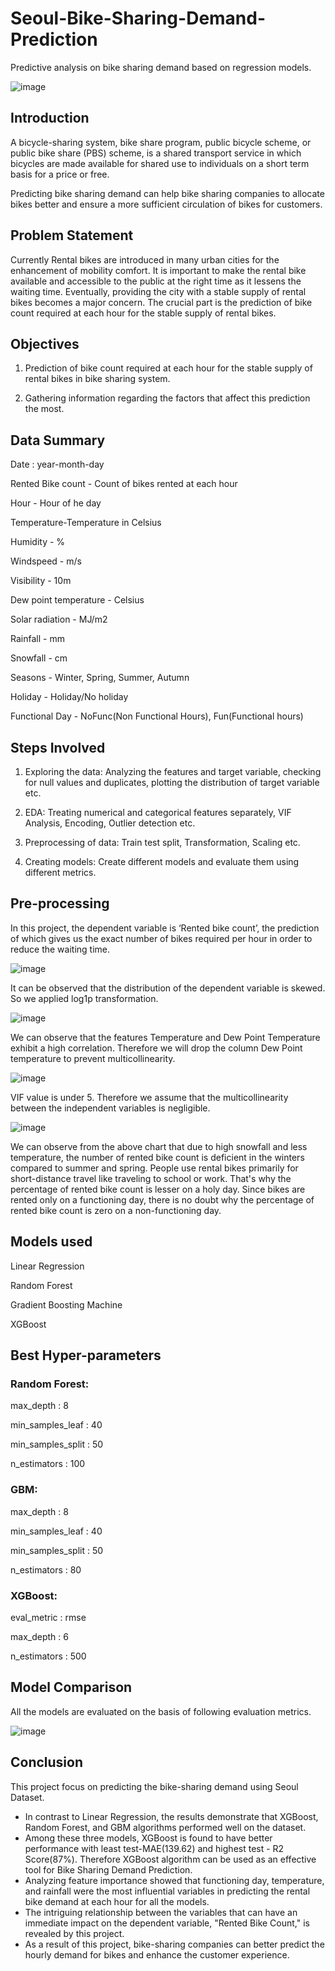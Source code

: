 # Seoul-Bike-Sharing-Demand-Prediction
Predictive analysis on bike sharing demand based on regression models.

![image](https://user-images.githubusercontent.com/92729412/193471330-87328629-6df1-4207-8822-5f46d40365cf.png)


## Introduction

A bicycle-sharing system, bike share program, public bicycle scheme, or public
bike share (PBS) scheme, is a shared transport service in which bicycles are made
available for shared use to individuals on a short term basis for a price or free.

Predicting bike sharing demand can help bike sharing companies to allocate bikes
better and ensure a more sufficient circulation of bikes for customers.

## Problem Statement

Currently Rental bikes are introduced in many urban cities for the enhancement
of mobility comfort. It is important to make the rental bike available and
accessible to the public at the right time as it lessens the waiting time.
Eventually, providing the city with a stable supply of rental bikes becomes a
major concern. The crucial part is the prediction of bike count required at each
hour for the stable supply of rental bikes.

## Objectives

1. Prediction of bike count required at each hour for the stable supply
of rental bikes in bike sharing system.

2. Gathering information regarding the factors that affect this
prediction the most.

## Data Summary

Date : year-month-day

Rented Bike count - Count of bikes rented at each hour

Hour - Hour of he day

Temperature-Temperature in Celsius

Humidity - %

Windspeed - m/s

Visibility - 10m

Dew point temperature - Celsius

Solar radiation - MJ/m2

Rainfall - mm

Snowfall - cm

Seasons - Winter, Spring, Summer, Autumn

Holiday - Holiday/No holiday

Functional Day - NoFunc(Non Functional Hours), Fun(Functional hours)

## Steps Involved

1. Exploring the data: Analyzing the features and target variable, checking
for null values and duplicates, plotting the distribution of target variable etc.

2. EDA: Treating numerical and categorical features separately, VIF
Analysis, Encoding, Outlier detection etc.

3. Preprocessing of data: Train test split, Transformation, Scaling etc.

4. Creating models: Create different models and evaluate them using
different metrics.

## Pre-processing

In this project, the dependent variable is ‘Rented bike count’, the prediction of which gives us the exact number of bikes required per hour in order to reduce the waiting time.

![image](https://user-images.githubusercontent.com/92729412/193471573-583547dc-9916-4140-9b63-7c929c966cad.png)

It can be observed that the distribution of the dependent variable is skewed. So we applied log1p transformation.

![image](https://user-images.githubusercontent.com/92729412/193471667-2487f3bd-fea7-4e71-af4e-b37821d69a8b.png)

We can observe that the features Temperature and Dew Point Temperature exhibit a high correlation. Therefore we will drop the column Dew Point temperature to prevent multicollinearity.

![image](https://user-images.githubusercontent.com/92729412/193471682-b587d268-c3b6-4682-bab7-aa0b3736ad6f.png)

VIF value is under 5. Therefore we assume that the multicollinearity between the independent variables is negligible.

![image](https://user-images.githubusercontent.com/92729412/193471707-6c99513d-7093-4da0-98cb-49b6ea579cf2.png)

We can observe from the above chart that due to high snowfall and less temperature, the number of rented bike count is deficient in the winters compared to summer and spring.
People use rental bikes primarily for short-distance travel like traveling to school or work. That's why the percentage of rented bike count is lesser on a holy day.
Since bikes are rented only on a functioning day, there is no doubt why the percentage of rented bike count is zero on a non-functioning day.

## Models used

Linear Regression

Random Forest

Gradient Boosting Machine

XGBoost

## Best Hyper-parameters

### Random Forest:

max_depth : 8

min_samples_leaf : 40

min_samples_split : 50

n_estimators : 100

### GBM:

max_depth : 8

min_samples_leaf : 40

min_samples_split : 50

n_estimators : 80


### XGBoost:

eval_metric : rmse

max_depth : 6

n_estimators : 500

## Model Comparison

All the models are evaluated on the basis of following evaluation metrics.

![image](https://user-images.githubusercontent.com/92729412/188855490-15f3516e-c1bd-47cd-b354-e10e46abba6e.png)


## Conclusion

This project focus on predicting the bike-sharing demand using Seoul Dataset.

* In contrast to Linear Regression, the results demonstrate that XGBoost, Random Forest, and GBM algorithms performed well on the dataset. 
* Among these three models, XGBoost is found to have better performance with least test-MAE(139.62) and highest test - R2 Score(87%). Therefore XGBoost algorithm can be used as an effective tool for Bike Sharing Demand Prediction.
* Analyzing feature importance showed that functioning day, temperature, and rainfall were the most influential variables in predicting the rental bike demand at each hour for all the models.
* The intriguing relationship between the variables that can have an immediate impact on the dependent variable, "Rented Bike Count," is revealed by this project. 
* As a result of this project, bike-sharing companies can better predict the hourly demand for bikes and enhance the customer experience.
